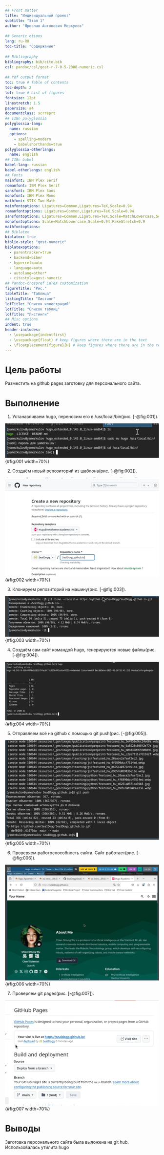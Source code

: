 ```yaml
---
## Front matter
title: "Индивидуальный проект"
subtitle: "Этап 1"
author: "Ярослав Антонович Меркулов"

## Generic otions
lang: ru-RU
toc-title: "Содержание"

## Bibliography
bibliography: bib/cite.bib
csl: pandoc/csl/gost-r-7-0-5-2008-numeric.csl

## Pdf output format
toc: true # Table of contents
toc-depth: 2
lof: true # List of figures
fontsize: 12pt
linestretch: 1.5
papersize: a4
documentclass: scrreprt
## I18n polyglossia
polyglossia-lang:
  name: russian
  options:
	- spelling=modern
	- babelshorthands=true
polyglossia-otherlangs:
  name: english
## I18n babel
babel-lang: russian
babel-otherlangs: english
## Fonts
mainfont: IBM Plex Serif
romanfont: IBM Plex Serif
sansfont: IBM Plex Sans
monofont: IBM Plex Mono
mathfont: STIX Two Math
mainfontoptions: Ligatures=Common,Ligatures=TeX,Scale=0.94
romanfontoptions: Ligatures=Common,Ligatures=TeX,Scale=0.94
sansfontoptions: Ligatures=Common,Ligatures=TeX,Scale=MatchLowercase,Scale=0.94
monofontoptions: Scale=MatchLowercase,Scale=0.94,FakeStretch=0.9
mathfontoptions:
## Biblatex
biblatex: true
biblio-style: "gost-numeric"
biblatexoptions:
  - parentracker=true
  - backend=biber
  - hyperref=auto
  - language=auto
  - autolang=other*
  - citestyle=gost-numeric
## Pandoc-crossref LaTeX customization
figureTitle: "Рис."
tableTitle: "Таблица"
listingTitle: "Листинг"
lofTitle: "Список иллюстраций"
lotTitle: "Список таблиц"
lolTitle: "Листинги"
## Misc options
indent: true
header-includes:
  - \usepackage{indentfirst}
  - \usepackage{float} # keep figures where there are in the text
  - \floatplacement{figure}{H} # keep figures where there are in the text
---
```


# Цель работы

Разместить на github pages заготовку для персонального сайта.

# Выполнение

1. Устанавливаем hugo, переносим его в /usr/local/bin(рис. [-@fig:001]).

![Установка hugo](image/1.png){#fig:001 width=70%}

2. Создаём новый репозиторий из шаблона(рис. [-@fig:002]).

![Создание нового репозитория](image/2.png){#fig:002 width=70%}

3. Клонируем репозиторий на машину(рис. [-@fig:003]).

![Клонирование репозитория](image/3.png){#fig:003 width=70%}

4. Создаём сам сайт командой hugo, генерируются новые файлы(рис. [-@fig:004]).

![Команда hugo](image/4.png){#fig:004 width=70%}

5. Отправляем всё на github с помощью git push(рис. [-@fig:005]).

![Загрузка на сервер](image/5.png){#fig:005 width=70%}

6. Проверяем работоспособность сайта. Сайт работает(рис. [-@fig:006]).

![Готовый шаблон](image/6.png){#fig:006 width=70%}

7. Проверяем git pages(рис. [-@fig:007]).

![Git Pages](image/7.png){#fig:007 width=70%}





# Выводы

Заготовка персонального сайта была выложена на git hub. Использовалась утилита hugo
